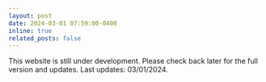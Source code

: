 ```yaml
---
layout: post
date: 2024-03-01 07:59:00-0400
inline: true
related_posts: false
---
```


This website is still under development. Please check back later for the full version and updates. Last updates: 03/01/2024.
